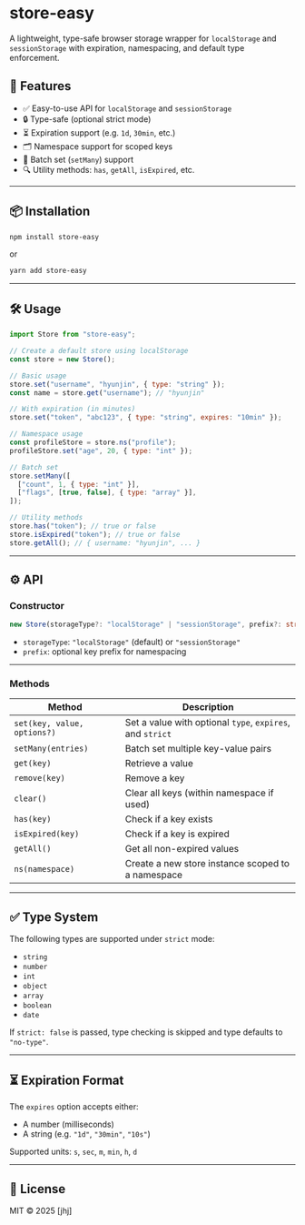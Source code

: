 # store-easy

A lightweight, type-safe browser storage wrapper for `localStorage` and `sessionStorage` with expiration, namespacing, and default type enforcement.

## 🚀 Features

- ✅ Easy-to-use API for `localStorage` and `sessionStorage`
- 🔒 Type-safe (optional strict mode)
- ⏳ Expiration support (e.g. `1d`, `30min`, etc.)
- 🗂️ Namespace support for scoped keys
- 🔁 Batch set (`setMany`) support
- 🔍 Utility methods: `has`, `getAll`, `isExpired`, etc.

---

## 📦 Installation

```bash
npm install store-easy
```

or

```bash
yarn add store-easy
```

---

## 🛠 Usage

```js
import Store from "store-easy";

// Create a default store using localStorage
const store = new Store();

// Basic usage
store.set("username", "hyunjin", { type: "string" });
const name = store.get("username"); // "hyunjin"

// With expiration (in minutes)
store.set("token", "abc123", { type: "string", expires: "10min" });

// Namespace usage
const profileStore = store.ns("profile");
profileStore.set("age", 20, { type: "int" });

// Batch set
store.setMany([
  ["count", 1, { type: "int" }],
  ["flags", [true, false], { type: "array" }],
]);

// Utility methods
store.has("token"); // true or false
store.isExpired("token"); // true or false
store.getAll(); // { username: "hyunjin", ... }
```

---

## ⚙️ API

### Constructor

```ts
new Store(storageType?: "localStorage" | "sessionStorage", prefix?: string)
```

- `storageType`: `"localStorage"` (default) or `"sessionStorage"`
- `prefix`: optional key prefix for namespacing

---

### Methods

| Method | Description |
|--------|-------------|
| `set(key, value, options?)` | Set a value with optional `type`, `expires`, and `strict` |
| `setMany(entries)` | Batch set multiple key-value pairs |
| `get(key)` | Retrieve a value |
| `remove(key)` | Remove a key |
| `clear()` | Clear all keys (within namespace if used) |
| `has(key)` | Check if a key exists |
| `isExpired(key)` | Check if a key is expired |
| `getAll()` | Get all non-expired values |
| `ns(namespace)` | Create a new store instance scoped to a namespace |

---

## ✅ Type System

The following types are supported under `strict` mode:

- `string`
- `number`
- `int`
- `object`
- `array`
- `boolean`
- `date`

If `strict: false` is passed, type checking is skipped and type defaults to `"no-type"`.

---

## ⏳ Expiration Format

The `expires` option accepts either:

- A number (milliseconds)
- A string (e.g. `"1d"`, `"30min"`, `"10s"`)

Supported units: `s`, `sec`, `m`, `min`, `h`, `d`

---

## 📄 License

MIT © 2025 [jhj]
